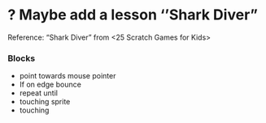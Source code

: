# ? Maybe add a lesson ‘’Shark Diver”

Reference: “Shark Diver” from <25 Scratch Games for Kids>

### Blocks

- point towards mouse pointer
- If on edge bounce
- repeat until
- touching sprite
- touching